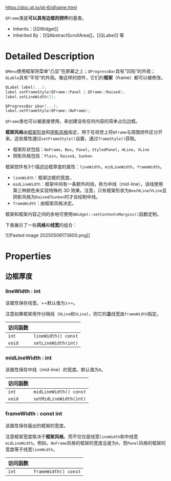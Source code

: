 https://doc.qt.io/qt-6/qframe.html

`QFrame`类是**可以具有边框的控件**的基类。

- Inherits：[[QWidget]]
- Inherited By：[[QAbstractScrollArea]]，[[QLabel]] 等

# Detailed Description

`QMenu`使用框架将菜单”凸显“在屏幕之上；`QProgressBar`具有”凹陷“的外观；`QLable`具有”平坦“的外观。像这样的控件，它们的**框架**（frame）都可以被修改。

```cpp
QLabel label(...);
label.setFrameStyle(QFrame::Panel | QFrame::Raised);
label.setLineWidth(2);

QProgressBar pbar(...);
label.setFrameStyle(QFrame::NoFrame);
```

`QFrame`类也可以被直接使用，来创建没有任何内容的简单占位边框。

**框架风格**由[框架形状](https://doc.qt.io/qt-6/qframe.html#Shape-enum)和[阴影风格](https://doc.qt.io/qt-6/qframe.html#Shadow-enum)指定，用于在视觉上将`QFrame`与周围控件区分开来。这些属性通过`setFrameStyle()`设置，通过`frameStyle()`获取。

- 框架形状包括：`NoFrame`，`Box`，`Panel`，`StyledPanel`，`HLine`，`VLine`
- 阴影风格包括：`Plain`，`Raised`，`Sunken`

框架控件有3个描述边框厚度的属性：`lineWidth`，`midLineWidth`，`frameWidth`。

- `lineWidth`：框架边框的宽度。
- `midLineWidth`：框架中间有一条额外的线，称为中线（mid-line），该线使用第三种颜色来实现特殊的 3D 效果。注意，只有框架形状为`Box`/`HLine`/`VLine`且阴影风格为`Raised`/`Sunken`时才会绘制中线。
- `frameWidth`：由框架风格决定。

框架和框架内容之间的余地可使用`QWidget::setContentsMargins()`函数定制。

下表展示了一些**风格**和**线宽**的组合：

![[Pasted image 20250506173600.png]]

# Properties

## 边框厚度
### lineWidth : int

该属性保存线宽。==默认值为`1`==。

注意如果框架用作分隔线（`HLine`和`VLine`），则它的**总**线宽由`frameWidth`指定。

| 访问函数   |                     |
| ------ | ------------------- |
| `int`  | `lineWidth() const` |
| `void` | `setLineWidth(int)` |
### midLineWidth : int

该属性保存中线（mid-line）的宽度。默认值为`0`。

| 访问函数   |                        |
| ------ | ---------------------- |
| `int`  | `midLineWidth() const` |
| `void` | `setMidLineWidth(int)` |
### frameWidth : const int

该属性保存画出的框架的宽度。

注意框架宽度取决于**框架风格**，而不仅仅是线宽`lineWidth`和中线宽`midLineWidth`。例如，`NoFrame`风格的框架的宽度总是为`0`，而`Panel`风格的框架的宽度等于线宽`lineWidth`。

| 访问函数  |                      |
| ----- | -------------------- |
| `int` | `frameWidth() const` |
